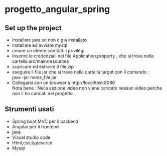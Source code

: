 # progetto_angular_spring
## Set up the project
- Installare java se non è gia installato <br>
- Installare ed avviare mysql <br>
- creare un utente con tutti i privilegi<br>
- Inserire le credenziali nel file Application.property , che si trova nella cartella src/main/resources<br>
- scaricare ed estrarre  il file zip <br>
- eseguire il file jar che si trova nella cartella target con il comando :<br>
     java -jar nome_file.jar <br>
- Collegarsi con un browser a http://localhost:8080<br>
Nota bene : Nella sezione video  non viene caricato nessun video perche non li ho caricati nel progetto<br>
## Strumenti usati
- Spring boot MVC per il backend 
- Angular per il frontend
- java
- Visual studio code 
- Html,css,typescript
- Mysql 

